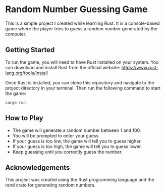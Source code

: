 # Random Number Guessing Game

This is a simple project I created while learning Rust. It is a console-based game where the player tries to guess a random number generated by the computer.
## Getting Started

To run the game, you will need to have Rust installed on your system. You can download and install Rust from the official website: https://www.rust-lang.org/tools/install

Once Rust is installed, you can clone this repository and navigate to the project directory in your terminal. Then run the following command to start the game:

`cargo run`

## How to Play

- The game will generate a random number between 1 and 100.
- You will be prompted to enter your guess.
- If your guess is too low, the game will tell you to guess higher.
- If your guess is too high, the game will tell you to guess lower.
- Keep guessing until you correctly guess the number.

## Acknowledgements

This project was created using the Rust programming language and the rand crate for generating random numbers.

